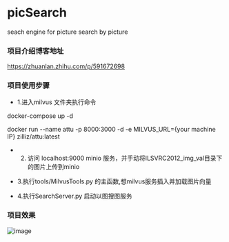 # picSearch
seach engine for picture search by picture

### 项目介绍博客地址
https://zhuanlan.zhihu.com/p/591672698

### 项目使用步骤
+ 1.进入milvus 文件夹执行命令

docker-compose up -d 

docker run --name attu -p 8000:3000 -d -e MILVUS_URL={your machine IP} zilliz/attu:latest

+ 2. 访问 localhost:9000 minio 服务，并手动将ILSVRC2012_img_val目录下的图片上传到minio

+ 3.执行tools/MilvusTools.py 的主函数,想milvus服务插入并加载图片向量

+ 4.执行SearchServer.py 启动以图搜图服务
### 项目效果
![image](https://user-images.githubusercontent.com/28627216/207487045-98ec7b9b-a437-44ee-bc9e-915840089e33.png)

